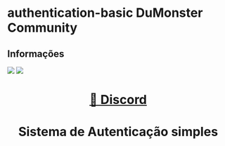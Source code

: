# authentication-basic DuMonster Community
## Informações
<img src="https://img.shields.io/static/v1?label=Developer&message=DuMonster&color=B8144D&style=for-the-badge&logo=ghost"/> <img src="https://img.shields.io/static/v1?label=FrameWork&message=Standalone&color=0076B9&style=for-the-badge&logo=ghost"/>
<h1 align="center">
    <a href="https://discord.gg/kVBrh845YF">🔗 Discord</a>
</h1>

<h1 align="center">Sistema de Autenticação simples</h1>
